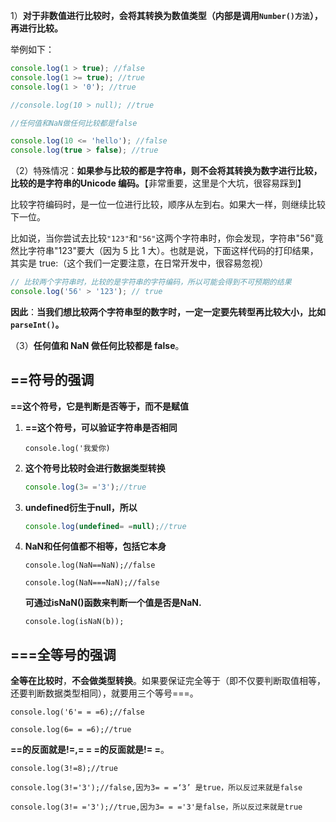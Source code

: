 1）**对于非数值进行比较时，会将其转换为数值类型（内部是调用`Number()方法`），再进行比较。**

举例如下：

```javascript
console.log(1 > true); //false
console.log(1 >= true); //true
console.log(1 > '0'); //true

//console.log(10 > null); //true

//任何值和NaN做任何比较都是false

console.log(10 <= 'hello'); //false
console.log(true > false); //true
```

（2）特殊情况：**如果参与比较的都是字符串，则不会将其转换为数字进行比较，比较的是字符串的Unicode 编码。**【非常重要，这里是个大坑，很容易踩到】

比较字符编码时，是一位一位进行比较，顺序从左到右。如果大一样，则继续比较下一位。

比如说，当你尝试去比较`"123"`和`"56"`这两个字符串时，你会发现，字符串"56"竟然比字符串"123"要大（因为 5 比 1 大）。也就是说，下面这样代码的打印结果，其实是 true:（这个我们一定要注意，在日常开发中，很容易忽视）

```javascript
// 比较两个字符串时，比较的是字符串的字符编码，所以可能会得到不可预期的结果
console.log('56' > '123'); // true
```

**因此**：**当我们想比较两个字符串型的数字时，一定一定要先转型再比较大小，比如 `parseInt()`。**

（3）**任何值和 NaN 做任何比较都是 false**。

## ==符号的强调

**==这个符号，它是判断是否等于，而不是赋值**

1. **==这个符号，可以验证字符串是否相同**

   ```
   console.log('我爱你)
   ```

   

2. **这个符号比较时会进行数据类型转换**

   ```javascript
   console.log(3= ='3');//true
   ```

3. **undefined衍生于null，所以**

   ```javascript
   console.log(undefined= =null);//true
   ```

4. **NaN和任何值都不相等，包括它本身**

   ```javascipt
   console.log(NaN==NaN);//false
   
   console.log(NaN===NaN);//false
   ```

   **可通过isNaN()函数来判断一个值是否是NaN.**

   ```javascipt
   console.log(isNaN(b));
   ```

   

## ===全等号的强调

**全等在比较时**，**不会做类型转换**。如果要保证完全等于（即不仅要判断取值相等，还要判断数据类型相同），就要用三个等号===。

```javascipt
console.log('6'= = =6);//false

console.log(6= = =6);//true
```

**==的反面就是!=,= = =的反面就是!= =**。

```javascipt
console.log(3!=8);//true

console.log(3!='3');//false,因为3= = =‘3’ 是true，所以反过来就是false

console.log(3!= ='3');//true,因为3= = ='3'是false，所以反过来就是true
```

